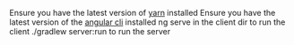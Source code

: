 Ensure you have the latest version of [yarn](https://yarnpkg.com/en/) installed
Ensure you have the latest version of the [angular cli](https://cli.angular.io/) installed
ng serve in the client dir to run the client
./gradlew server:run to run the server
